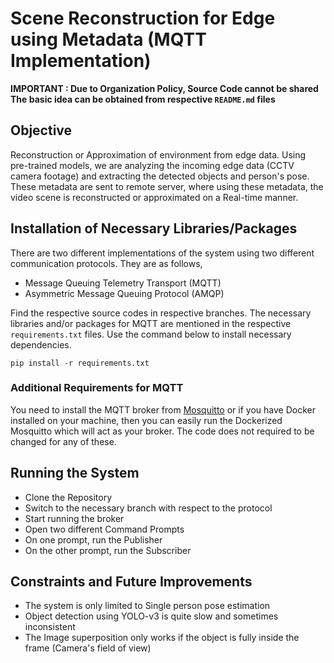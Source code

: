 # Scene Reconstruction for Edge using Metadata (MQTT Implementation)

**IMPORTANT : Due to Organization Policy, Source Code cannot be shared The basic idea can be obtained from respective `README.md` files**

## Objective
Reconstruction or Approximation of environment from edge data. Using pre-trained models, we are analyzing the incoming edge data (CCTV camera footage) and extracting the detected objects and person's pose. These metadata are sent to remote server, where using these metadata, the video scene is reconstructed or approximated on a Real-time manner.

## Installation of Necessary Libraries/Packages

There are two different implementations of the system using two different communication protocols. They are as follows,
- Message Queuing Telemetry Transport (MQTT)
- Asymmetric Message Queuing Protocol (AMQP)

Find the respective source codes in respective branches. The necessary libraries and/or packages for MQTT are mentioned in the respective `requirements.txt` files. Use the command below to install necessary dependencies.

```
pip install -r requirements.txt
```

### Additional Requirements for MQTT

You need to install the MQTT broker from [Mosquitto](https://mosquitto.org/download/) or if you have Docker installed on your machine, then you can easily run the Dockerized Mosquitto which will act as your broker. The code does not required to be changed for any of these.

## Running the System

- Clone the Repository
- Switch to the necessary branch with respect to the protocol
- Start running the broker
- Open two different Command Prompts
- On one prompt, run the Publisher
- On the other prompt, run the Subscriber 

## Constraints and Future Improvements

- The system is only limited to Single person pose estimation
- Object detection using YOLO-v3 is quite slow and sometimes inconsistent
- The Image superposition only works if the object is fully inside the frame (Camera's field of view)